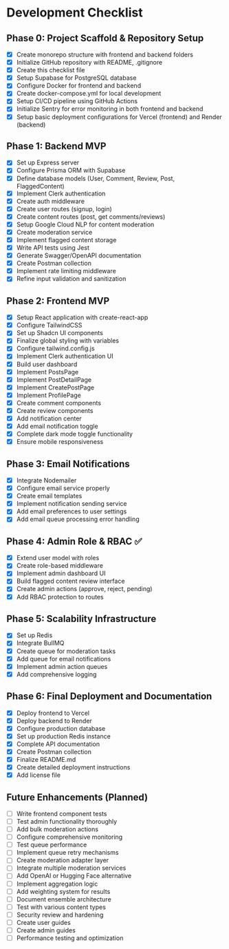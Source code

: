 # Development Checklist

## Phase 0: Project Scaffold & Repository Setup
- [x] Create monorepo structure with frontend and backend folders
- [x] Initialize GitHub repository with README, .gitignore
- [x] Create this checklist file
- [x] Setup Supabase for PostgreSQL database
- [x] Configure Docker for frontend and backend
- [x] Create docker-compose.yml for local development
- [x] Setup CI/CD pipeline using GitHub Actions
- [x] Initialize Sentry for error monitoring in both frontend and backend
- [x] Setup basic deployment configurations for Vercel (frontend) and Render (backend)

## Phase 1: Backend MVP
- [x] Set up Express server
- [x] Configure Prisma ORM with Supabase
- [x] Define database models (User, Comment, Review, Post, FlaggedContent)
- [x] Implement Clerk authentication
- [x] Create auth middleware
- [x] Create user routes (signup, login)
- [x] Create content routes (post, get comments/reviews)
- [x] Setup Google Cloud NLP for content moderation
- [x] Create moderation service
- [x] Implement flagged content storage
- [x] Write API tests using Jest
- [x] Generate Swagger/OpenAPI documentation
- [x] Create Postman collection
- [x] Implement rate limiting middleware
- [x] Refine input validation and sanitization

## Phase 2: Frontend MVP
- [x] Setup React application with create-react-app
- [x] Configure TailwindCSS 
- [x] Set up Shadcn UI components 
- [x] Finalize global styling with variables
- [x] Configure tailwind.config.js
- [x] Implement Clerk authentication UI
- [x] Build user dashboard 
- [x] Implement PostsPage
- [x] Implement PostDetailPage
- [x] Implement CreatePostPage 
- [x] Implement ProfilePage
- [x] Create comment components
- [x] Create review components
- [x] Add notification center
- [x] Add email notification toggle
- [x] Complete dark mode toggle functionality
- [x] Ensure mobile responsiveness

## Phase 3: Email Notifications
- [x] Integrate Nodemailer
- [x] Configure email service properly
- [x] Create email templates
- [x] Implement notification sending service
- [x] Add email preferences to user settings
- [x] Add email queue processing error handling

## Phase 4: Admin Role & RBAC ✅
- [x] Extend user model with roles
- [x] Create role-based middleware
- [x] Implement admin dashboard UI
- [x] Build flagged content review interface
- [x] Create admin actions (approve, reject, pending)
- [x] Add RBAC protection to routes

## Phase 5: Scalability Infrastructure
- [x] Set up Redis
- [x] Integrate BullMQ
- [x] Create queue for moderation tasks
- [x] Add queue for email notifications
- [x] Implement admin action queues
- [x] Add comprehensive logging

## Phase 6: Final Deployment and Documentation
- [x] Deploy frontend to Vercel
- [x] Deploy backend to Render
- [x] Configure production database
- [x] Set up production Redis instance
- [x] Complete API documentation
- [x] Create Postman collection
- [x] Finalize README.md
- [x] Create detailed deployment instructions
- [x] Add license file

## Future Enhancements (Planned)
- [ ] Write frontend component tests
- [ ] Test admin functionality thoroughly
- [ ] Add bulk moderation actions
- [ ] Configure comprehensive monitoring
- [ ] Test queue performance
- [ ] Implement queue retry mechanisms
- [ ] Create moderation adapter layer
- [ ] Integrate multiple moderation services
- [ ] Add OpenAI or Hugging Face alternative
- [ ] Implement aggregation logic
- [ ] Add weighting system for results
- [ ] Document ensemble architecture
- [ ] Test with various content types
- [ ] Security review and hardening
- [ ] Create user guides
- [ ] Create admin guides
- [ ] Performance testing and optimization